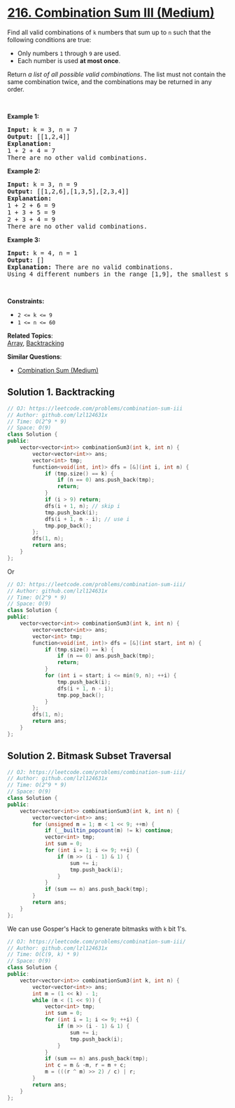 # [216. Combination Sum III (Medium)](https://leetcode.com/problems/combination-sum-iii/)

<p>Find all valid combinations of <code>k</code> numbers that sum up to <code>n</code> such that the following conditions are true:</p>

<ul>
	<li>Only numbers <code>1</code> through <code>9</code> are used.</li>
	<li>Each number is used <strong>at most once</strong>.</li>
</ul>

<p>Return <em>a list of all possible valid combinations</em>. The list must not contain the same combination twice, and the combinations may be returned in any order.</p>

<p>&nbsp;</p>
<p><strong>Example 1:</strong></p>

<pre><strong>Input:</strong> k = 3, n = 7
<strong>Output:</strong> [[1,2,4]]
<strong>Explanation:</strong>
1 + 2 + 4 = 7
There are no other valid combinations.</pre>

<p><strong>Example 2:</strong></p>

<pre><strong>Input:</strong> k = 3, n = 9
<strong>Output:</strong> [[1,2,6],[1,3,5],[2,3,4]]
<strong>Explanation:</strong>
1 + 2 + 6 = 9
1 + 3 + 5 = 9
2 + 3 + 4 = 9
There are no other valid combinations.
</pre>

<p><strong>Example 3:</strong></p>

<pre><strong>Input:</strong> k = 4, n = 1
<strong>Output:</strong> []
<strong>Explanation:</strong> There are no valid combinations.
Using 4 different numbers in the range [1,9], the smallest sum we can get is 1+2+3+4 = 10 and since 10 &gt; 1, there are no valid combination.
</pre>

<p>&nbsp;</p>
<p><strong>Constraints:</strong></p>

<ul>
	<li><code>2 &lt;= k &lt;= 9</code></li>
	<li><code>1 &lt;= n &lt;= 60</code></li>
</ul>


**Related Topics**:  
[Array](https://leetcode.com/tag/array/), [Backtracking](https://leetcode.com/tag/backtracking/)

**Similar Questions**:
* [Combination Sum (Medium)](https://leetcode.com/problems/combination-sum/)

## Solution 1. Backtracking

```cpp
// OJ: https://leetcode.com/problems/combination-sum-iii
// Author: github.com/lzl124631x
// Time: O(2^9 * 9)
// Space: O(9)
class Solution {
public:
    vector<vector<int>> combinationSum3(int k, int n) {
        vector<vector<int>> ans;
        vector<int> tmp;
        function<void(int, int)> dfs = [&](int i, int n) {
            if (tmp.size() == k) {
                if (n == 0) ans.push_back(tmp);
                return;
            }
            if (i > 9) return;
            dfs(i + 1, n); // skip i
            tmp.push_back(i);
            dfs(i + 1, n - i); // use i
            tmp.pop_back();
        };
        dfs(1, n);
        return ans;
    }
};
```

Or

```cpp
// OJ: https://leetcode.com/problems/combination-sum-iii/
// Author: github.com/lzl124631x
// Time: O(2^9 * 9)
// Space: O(9)
class Solution {
public:
    vector<vector<int>> combinationSum3(int k, int n) {
        vector<vector<int>> ans;
        vector<int> tmp;
        function<void(int, int)> dfs = [&](int start, int n) {
            if (tmp.size() == k) {
                if (n == 0) ans.push_back(tmp);
                return;
            }
            for (int i = start; i <= min(9, n); ++i) {
                tmp.push_back(i);
                dfs(i + 1, n - i);
                tmp.pop_back();
            }
        };
        dfs(1, n);
        return ans;
    }
};
```

## Solution 2. Bitmask Subset Traversal

```cpp
// OJ: https://leetcode.com/problems/combination-sum-iii/
// Author: github.com/lzl124631x
// Time: O(2^9 * 9)
// Space: O(9)
class Solution {
public:
    vector<vector<int>> combinationSum3(int k, int n) {
        vector<vector<int>> ans;
        for (unsigned m = 1; m < 1 << 9; ++m) {
            if (__builtin_popcount(m) != k) continue;
            vector<int> tmp;
            int sum = 0;
            for (int i = 1; i <= 9; ++i) {
                if (m >> (i - 1) & 1) {
                    sum += i;
                    tmp.push_back(i);
                }
            }
            if (sum == n) ans.push_back(tmp);
        }
        return ans;
    }
};
```

We can use Gosper's Hack to generate bitmasks with `k` bit 1's. 

```cpp
// OJ: https://leetcode.com/problems/combination-sum-iii/
// Author: github.com/lzl124631x
// Time: O(C(9, k) * 9)
// Space: O(9)
class Solution {
public:
    vector<vector<int>> combinationSum3(int k, int n) {
        vector<vector<int>> ans;
        int m = (1 << k) - 1;
        while (m < (1 << 9)) {
            vector<int> tmp;
            int sum = 0;
            for (int i = 1; i <= 9; ++i) {
                if (m >> (i - 1) & 1) {
                    sum += i;
                    tmp.push_back(i);
                }
            }
            if (sum == n) ans.push_back(tmp);
            int c = m & -m, r = m + c;
            m = (((r ^ m) >> 2) / c) | r;
        }
        return ans;
    }
};
```
